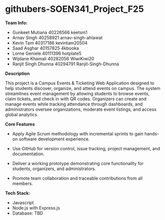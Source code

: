 # githubers-SOEN341_Project_F25

**Team Info:**
- Gunkeet Mutiana 40226566 keetsm1
- Arnav Singh 40258921 arnav-singh-ahlawat
- Kevin Tam 40317186 kevintam20504
- Saad Asghar 40157825 4kbooka
- Lorne Geniele 40111396 hotplate5
- Wijdane Khamali 40282056 WiwiKiwi20
- Ranjit Singh Dhunna 40294791 Ranjit-Singh-Dhunna
  
**Description**

This project is a Campus Events & Ticketing Web Application designed to help students discover, organize, and attend events on campus. The system streamlines event management by allowing students to browse events, claim tickets, and check in with QR codes. Organizers can create and manage events while tracking attendance through dashboards, and administrators oversee organizations, moderate event listings, and access global analytics.


**Core Features**

- Apply Agile Scrum methodology with incremental sprints to gain hands-on software development experience.

- Use GitHub for version control, issue tracking, project management, and documentation.

- Deliver a working prototype demonstrating core functionality for students, organizers, and administrators.

- Promote team collaboration and traceable contributions from all members.

**Tech Stack:**

  - Javascript
  - Node.js with Express.js
  - Database: TBD
